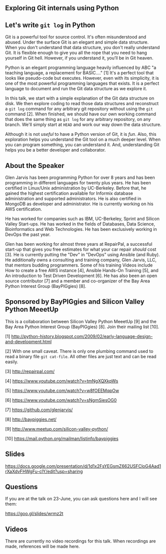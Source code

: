 ## Exploring Git internals using Python
## Let's write `git log` in Python

Git is a powerful tool for source control. It's often misunderstood and abused.
Under the surface Git is an elegant and simple data structure. When you don't
understand that data structure, you don't really understand Git. It is flexible
enough to give you all the rope that you need to hang yourself in Git hell.
However, if you understand it, you’ll be in Git heaven.

Python is an elegant programming language heavily influenced by ABC "a teaching
language, a replacement for BASIC...." [1] It's a perfect tool that looks like
pseudo-code but executes. However, even with its simplicity, it is one of the
most powerful programming languages that exists. It is a perfect language to
document and run the Git data structure as we explore it.

In this talk, we start with a simple explanation of the Git data structure on
disk. We then explore coding to read those data structures and reconstruct a
`git log` command for any arbitrary git repository without using the `git`
command [2]. When finished, we should have our own working command that does
the same thing as `git log` for any arbitrary repository, on any branch. We'll
simply start at `HEAD` and work our way down the data structure.

Although it is not *useful* to have a Python version of Git, it is *fun*. Also,
this exploration helps you understand the Git tool on a much deeper level. When
you can program something, you can understand it. And, understanding Git helps
you be a better developer and collaborator.

## About the Speaker

Glen Jarvis has been programming Python for over 8 years and has been
programming in different languages for twenty plus years. He has been certified
in Linux/Unix administration by UC-Berkeley. Before that, he gained the highest
certification available for Informix database administration and supported
administrators. He is also certified in MongoDB as developer and administrator.
He is currently working on his AWS certification.

He has worked for companies such as IBM, UC-Berkeley, Sprint and Silicon Valley
Start-ups. He has worked in the fields of Databases, Data Science,
Bioinformatics and Web Technologies. He has been exclusively working in DevOps
the past year.

Glen has been working for almost three years at RepairPal, a successful
start-up that gives you free estimates for what your car repair *should*
cost [3]. He is currently putting the "Dev" in "DevOps" using Ansible (and
Ruby). He additionally owns a consulting and training company, Glen Jarvis,
LLC, that mentors budding programmers. Some of his training Videos include How
to create a free AWS instance [4], Ansible Hands-On Training [5], and An
introduction to Test Driven Development [6].  He has also been an open source
contributor [7] and a member and co-organizer of the Bay Area Python Interest
Group (BayPIGgies) [8].

## Sponsored by BayPIGgies and Silicon Valley Python MeeetUp

This is a collaboration between Silicon Valley Python MeeetUp [9] and the Bay Area Python Interest Group (BayPIGgies) [8].  Join their mailing list [10].


[1] http://python-history.blogspot.com/2009/02/early-language-design-and-development.html

[2] With one small caveat. There is only one plumbing command used to read a binary file `git cat-file`. All other files are just text and can be read easily.

[3] http://repairpal.com/

[4] https://www.youtube.com/watch?v=tmNgXQXkpWs

[5] https://www.youtube.com/watch?v=w8fOEEMqpOw

[6] https://www.youtube.com/watch?v=sNgmSiesOG0

[7] https://github.com/glenjarvis/

[8] http://baypiggies.net/

[9] http://www.meetup.com/silicon-valley-python/

[10] https://mail.python.org/mailman/listinfo/baypiggies


## Slides

https://docs.google.com/presentation/d/1d1x2FsYEGsmZ662USFCloG4Aad1rXaXdvFHWgFu-clY/edit?usp=sharing


## Questions

If you are at the talk on 23-June, you can ask questions here and I will see them:

https://goo.gl/slides/wrmz2t


## Videos

There are currently no video recordings for this talk. When recordings are made, references will be made here.
